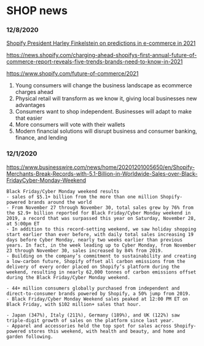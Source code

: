 # SHOP news


### 12/8/2020
[Shopify President Harley Finkelstein on predictions in e-commerce in 2021](https://www.youtube.com/watch?v=-NWQGB3d85A)
  
https://news.shopify.com/charging-ahead-shopifys-first-annual-future-of-commerce-report-reveals-five-trends-brands-need-to-know-in-2021

https://www.shopify.com/future-of-commerce/2021
  
1. Young consumers will change the business landscape as ecommerce charges ahead
2. Physical retail will transform as we know it, giving local businesses new advantages
3. Consumers want to shop independent. Businesses will adapt to make that easier
4. More consumers will vote with their wallets
5. Modern financial solutions will disrupt business and consumer banking, finance, and lending

### 12/1/2020
https://www.businesswire.com/news/home/20201201005650/en/Shopify-Merchants-Break-Records-with-5.1-Billion-in-Worldwide-Sales-over-Black-FridayCyber-Monday-Weekend
```
Black Friday/Cyber Monday weekend results
- sales of $5.1+ billion from the more than one million Shopify-powered brands around the world
- From November 27 through November 30, total sales grew by 76% from the $2.9+ billion reported for Black Friday/Cyber Monday weekend in 2019, a record that was surpassed this year on Saturday, November 28, at 5:00pm ET
- In addition to this record-setting weekend, we saw holiday shopping start earlier than ever before, with daily total sales increasing 19 days before Cyber Monday, nearly two weeks earlier than previous years. In fact, in the week leading up to Cyber Monday, from November 23 through November 30, sales increased by 84% from 2019.
- Building on the company’s commitment to sustainability and creating a low-carbon future, Shopify offset all carbon emissions from the delivery of every order placed on Shopify’s platform during the weekend, resulting in nearly 62,000 tonnes of carbon emissions offset during the Black Friday/Cyber Monday weekend.

- 44+ million consumers globally purchased from independent and direct-to-consumer brands powered by Shopify, a 50% jump from 2019.
- Black Friday/Cyber Monday Weekend sales peaked at 12:00 PM ET on Black Friday, with $102 million+ sales that hour.

- Japan (347%), Italy (211%), Germany (189%), and UK (122%) saw triple-digit growth of sales on the platform since last year.
- Apparel and accessories held the top spot for sales across Shopify-powered stores this weekend, with health and beauty, and home and garden following.
```
